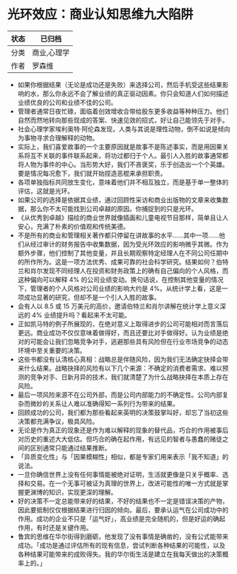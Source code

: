 # 光环效应：商业认知思维九大陷阱

| 状态 | 已归档    |
| -- | ------ |
| 分类 | 商业,心理学 |
| 作者 | 罗森维    |

- 如果你根据结果（无论是成功还是失败）来选择公司，然后手机受这些结果影响的水，那么你永远不会了解业绩的真正驱动因素。你只会知道人们如何描述业绩优良的公司和业绩不佳的公司。
- 管理者通常日夜忙碌，面临着创效增收合带给股东更多收益等种种压力。他们自然而然地转向那些现成的答案、快速见效的招式，好让自己能领先于对手。
- 社会心理学家埃利奥特·阿伦森发现，人类与其说是理性动物，倒不如说是倾向为事物寻求合理解释的动物。
- 实际上，我们喜爱故事的一个主要原因就是故事不是陈述事实，而是用因果关系将互不关联的事件联系起来，将功过都归于个人。最引人入胜的故事通常都将人物为事件的中心。当形势大好，我们不吝褒奖，乐于创造出一个个英雄。要是情况每况愈下，我们就开始捏造恶棍来承担职责。
- 各项单独指标共同放生变化，意味着他们并不相互独立，而是基于单一整体的评估，这就是光环。
- 如果公司的选择是依据其业绩，通过回顾性采访和商业出版物的文章来收集数据，那么你不太可能找到公司卓越的原因。你捕捉到的只是光环。
- 《从优秀到卓越》描绘的商业世界就像插画和儿童电视节目那样，简单且让人安心，充满了朴素的价值观和传统美德。
- 不是所有的商业和管理相关著作都只停留在讲故事的水平……其中一项……他们从经过审计的财务报告中收集数据，因为受光环效应的影响微乎其微。作为额外步骤，他们控制了其他变量，并且长期观察特定经理人在不同公司任期中的所作所为。这是一项方法优秀、成果可靠的社会科学研究。结果如何？伯特兰和肖尔发现不同经理人在投资和财务政策上的确有自己偏向的个人风格，而这种偏向可以解释 4% 的公司业绩变动。换句话说，在控制其他变量的情况下，管理者的个人风格对公司业绩的影响大约是 4%。从统计学上看，这是一项成功显著的研究，但却不是一个引人入胜的故事。
- 会有人以 8.5 或 15 万美元的高价，邀请伯特兰和肖尔讲解在统计学上意义深远的 4% 业绩提升吗？看起来不太可能。
- 正如凯马特的例子所展现的，在绝对意义上取得进步的公司可能相对而言落后更远。商业成功不仅仅意味着做得好，而且还要比对手做得好。认为业绩是绝对的可能会让我们忽略竞争对手，逃避那些具有风险但在行业市场竞争的动态环境中至关重要的决策。
- 这些书都没有认清核心真相：战略总是伴随风险，因为我们无法确定抉择会带来什么结果。战略抉择的风险有以下几个来源：不确定的消费者需求、难以预测的竞争对手、日新月异的技术，我们就清楚了为什么战略抉择在本质上存在风险。
- 最后一项风险来源不在公司外部，而是公司内部能力的不确定性。公司内部复杂而微妙的关系让人难以准确得知一系列行为带来的结果。
- 回顾成功的公司，我们都为那些看起来英明的决策鼓掌叫好，却忘了当初这些决策都充满争议，极具风险。
- 无论是作为真正的现象还是作为难以解释的现象的替代品，巧合的作用被事后对历史的重述大大低估。但巧合的确在起作用，有远见的智者与愚蠢的赌徒之间的区别通常只能通过结果推断。
- 「异质变化性」与「因果模糊性」相似，都是专家们用来表示「我不知道」的说法。
- 一旦你确信世界上没有任何事情能被绝对证明，生活就更像是只关乎概率、选择和交易。在一个无事可被证为真理的世界上，改进可能性的唯一方式就是掌握更渊博的知识，实现更深的理解。
- 好的决策不一定总能带来好的结果，不好的结果也不一定是错误决策的产物，因此要抵制仅仅根据结果进行归因的倾向。最后，要承认运气在公司成功中的作用。成功的企业不只是「运气好」，高业绩是完全随机的，但是好运的确起作用，有时还是关键作用。
- 鲁宾的思维在华尔街得到磨砺，他发现了没有事情是确凿的，没有公式能带来成功。「成功是通过评估所有的现有信息，尝试判断各种结果的可能性，以及各种结果可能带来的成败得失。我的华尔街生活是建立在我每天做出的决策概率上的。」
